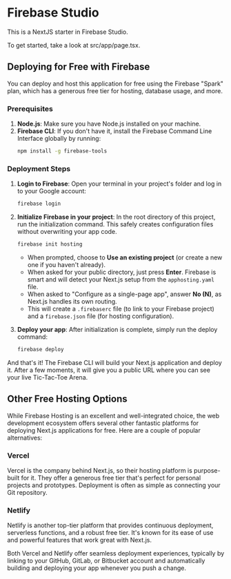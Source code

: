# Firebase Studio

This is a NextJS starter in Firebase Studio.

To get started, take a look at src/app/page.tsx.

## Deploying for Free with Firebase

You can deploy and host this application for free using the Firebase "Spark" plan, which has a generous free tier for hosting, database usage, and more.

### Prerequisites

1.  **Node.js**: Make sure you have Node.js installed on your machine.
2.  **Firebase CLI**: If you don't have it, install the Firebase Command Line Interface globally by running:
    ```bash
    npm install -g firebase-tools
    ```

### Deployment Steps

1.  **Login to Firebase**:
    Open your terminal in your project's folder and log in to your Google account:
    ```bash
    firebase login
    ```

2.  **Initialize Firebase in your project**:
    In the root directory of this project, run the initialization command. This safely creates configuration files without overwriting your app code.
    ```bash
    firebase init hosting
    ```
    - When prompted, choose to **Use an existing project** (or create a new one if you haven't already).
    - When asked for your public directory, just press **Enter**. Firebase is smart and will detect your Next.js setup from the `apphosting.yaml` file.
    - When asked to "Configure as a single-page app", answer **No (N)**, as Next.js handles its own routing.
    - This will create a `.firebaserc` file (to link to your Firebase project) and a `firebase.json` file (for hosting configuration).

3.  **Deploy your app**:
    After initialization is complete, simply run the deploy command:
    ```bash
    firebase deploy
    ```

And that's it! The Firebase CLI will build your Next.js application and deploy it. After a few moments, it will give you a public URL where you can see your live Tic-Tac-Toe Arena.

## Other Free Hosting Options

While Firebase Hosting is an excellent and well-integrated choice, the web development ecosystem offers several other fantastic platforms for deploying Next.js applications for free. Here are a couple of popular alternatives:

### Vercel

Vercel is the company behind Next.js, so their hosting platform is purpose-built for it. They offer a generous free tier that's perfect for personal projects and prototypes. Deployment is often as simple as connecting your Git repository.

### Netlify

Netlify is another top-tier platform that provides continuous deployment, serverless functions, and a robust free tier. It's known for its ease of use and powerful features that work great with Next.js.

Both Vercel and Netlify offer seamless deployment experiences, typically by linking to your GitHub, GitLab, or Bitbucket account and automatically building and deploying your app whenever you push a change.
